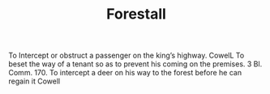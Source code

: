 ---
title: Forestall
letter: F
permalink: "/definitions/bld-forestall.html"
body: To Intercept or obstruct a passenger on the king’s highway. CowelL To beset
  the way of a tenant so as to prevent his coming on the premises. 3 Bl. Comm. 170.
  To intercept a deer on his way to the forest before he can regain it Cowell
published_at: '2018-07-07'
source: Black's Law Dictionary 2nd Ed (1910)
layout: post
---
